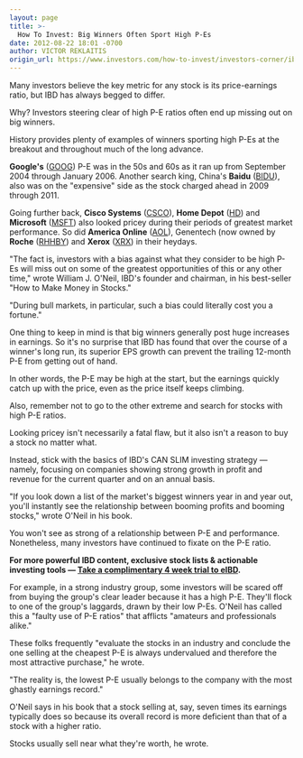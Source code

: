```yaml
---
layout: page
title: >-
  How To Invest: Big Winners Often Sport High P-Es
date: 2012-08-22 18:01 -0700
author: VICTOR REKLAITIS
origin_url: https://www.investors.com/how-to-invest/investors-corner/ibd-investors-corner-discusses-price-earnings-ratios-2/
---
```


Many investors believe the key metric for any stock is its price-earnings ratio, but IBD has always begged to differ.

Why? Investors steering clear of high P-E ratios often end up missing out on big winners.

History provides plenty of examples of winners sporting high P-Es at the breakout and throughout much of the long advance.

**Google's** ([GOOG](https://research.investors.com/quote.aspx?symbol=GOOG)) P-E was in the 50s and 60s as it ran up from September 2004 through January 2006. Another search king, China's **Baidu** ([BIDU](https://research.investors.com/quote.aspx?symbol=BIDU)), also was on the "expensive" side as the stock charged ahead in 2009 through 2011.

Going further back, **Cisco Systems** ([CSCO](https://research.investors.com/quote.aspx?symbol=CSCO)), **Home Depot** ([HD](https://research.investors.com/quote.aspx?symbol=HD)) and **Microsoft** ([MSFT](https://research.investors.com/quote.aspx?symbol=MSFT)) also looked pricey during their periods of greatest market performance. So did **America Online** ([AOL](https://research.investors.com/quote.aspx?symbol=AOL)), Genentech (now owned by **Roche** ([RHHBY](https://research.investors.com/quote.aspx?symbol=RHHBY)) and **Xerox** ([XRX](https://research.investors.com/quote.aspx?symbol=XRX)) in their heydays.

"The fact is, investors with a bias against what they consider to be high P-Es will miss out on some of the greatest opportunities of this or any other time," wrote William J. O'Neil, IBD's founder and chairman, in his best-seller "How to Make Money in Stocks."

"During bull markets, in particular, such a bias could literally cost you a fortune."

One thing to keep in mind is that big winners generally post huge increases in earnings. So it's no surprise that IBD has found that over the course of a winner's long run, its superior EPS growth can prevent the trailing 12-month P-E from getting out of hand.

In other words, the P-E may be high at the start, but the earnings quickly catch up with the price, even as the price itself keeps climbing.

Also, remember not to go to the other extreme and search for stocks with high P-E ratios.

Looking pricey isn't necessarily a fatal flaw, but it also isn't a reason to buy a stock no matter what.

Instead, stick with the basics of IBD's CAN SLIM investing strategy — namely, focusing on companies showing strong growth in profit and revenue for the current quarter and on an annual basis.

"If you look down a list of the market's biggest winners year in and year out, you'll instantly see the relationship between booming profits and booming stocks," wrote O'Neil in his book.

You won't see as strong of a relationship between P-E and performance. Nonetheless, many investors have continued to fixate on the P-E ratio.

**For more powerful IBD content, exclusive stock lists & actionable investing tools — [Take a complimentary 4 week trial to eIBD](https://www.investors.com/register/campaign.aspx?id=aei-n-win).**

For example, in a strong industry group, some investors will be scared off from buying the group's clear leader because it has a high P-E. They'll flock to one of the group's laggards, drawn by their low P-Es. O'Neil has called this a "faulty use of P-E ratios" that afflicts "amateurs and professionals alike."

These folks frequently "evaluate the stocks in an industry and conclude the one selling at the cheapest P-E is always undervalued and therefore the most attractive purchase," he wrote.

"The reality is, the lowest P-E usually belongs to the company with the most ghastly earnings record."

O'Neil says in his book that a stock selling at, say, seven times its earnings typically does so because its overall record is more deficient than that of a stock with a higher ratio.

Stocks usually sell near what they're worth, he wrote.
